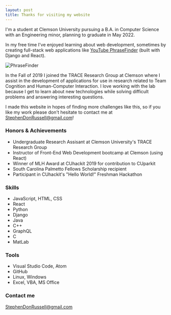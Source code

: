 ```yaml
---
layout: post
title: Thanks for visiting my website
---
```

I'm a student at Clemson University pursuing a B.A. in Computer Science with an Engineering minor, planning to graduate in May 2022.

In my free time I've enjoyed learning about web development, sometimes by creating full-stack web applications like [YouTube PhraseFinder](https://github.com/StphnRssll/PhraseFinder) (built with Django and React).

![PhraseFinder](https://camo.githubusercontent.com/4fc1166feebff544d084962f2c7ceee748537e6b/68747470733a2f2f692e6962622e636f2f514d4d5a377a732f726573756c74732e706e67 "YouTube PhraseFinder")


In the Fall of 2019 I joined the TRACE Research Group at Clemson where I assist in the development of applications for use in research related to Team Cognition and Human-Computer Interaction. I love working with the lab because I get to learn about new technologies while solving difficult problems and answering interesting questions.

I made this website in hopes of finding more challenges like this, so if you like my work please don't hesitate to contact me at [StephenDonRussell@gmail.com](mailto:StephenDonRussell@gmail.com)!

### Honors & Achievements

- Undergraduate Research Assisant at Clemson University's TRACE Research Group
- Instructor of Front-End Web Development bootcamp at Clemson (using React)
- Winner of MLH Award at CUhackit 2019 for contribution to CUparkit
- South Carolina Palmetto Fellows Scholarship recipient
- Participant in CUhackit's "Hello World!" Freshman Hackathon

### Skills
- JavaScript, HTML, CSS
- React
- Python
- Django
- Java
- C++
- GraphQL
- C
- MatLab

### Tools
- Visual Studio Code, Atom
- GitHub
- Linux, Windows
- Excel, VBA, MS Office

### Contact me

[StephenDonRussell@gmail.com](mailto:StephenDonRussell@gmail.com)
